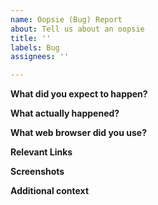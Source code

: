 ```yaml
---
name: Oopsie (Bug) Report
about: Tell us about an oopsie
title: ''
labels: Bug
assignees: ''

---
```


**What did you expect to happen?**

**What actually happened?**

**What web browser did you use?**

**Relevant Links**

**Screenshots**

**Additional context**
